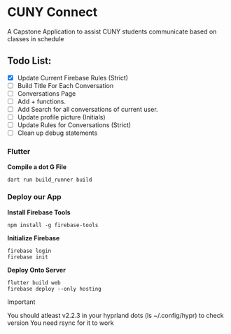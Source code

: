 # CUNY Connect
A Capstone Application to assist CUNY students communicate based on classes in schedule

## Todo List:
 - [X] Update Current Firebase Rules (Strict)
 - [ ] Build Title For Each Conversation
 - [ ] Conversations Page
 - [ ] Add + functions.
 - [ ] Add Search for all conversations of current user. 
 - [ ] Update profile picture (Initials)
 - [ ] Update Rules for Conversations (Strict)
 - [ ] Clean up debug statements

### Flutter
__Compile a dot G File__

```
dart run build_runner build
```


### Deploy our App

__Install Firebase Tools__
```
npm install -g firebase-tools
```

__Initialize Firebase__
```
firebase login
firebase init
```

__Deploy Onto Server__
```
flutter build web
firebase deploy --only hosting
```

> [!IMPORTANT]
> You should atleast v2.2.3 in your hyprland dots (ls ~/.config/hypr) to check version
> You need rsync for it to work
